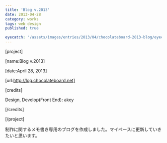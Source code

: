 ```yaml
---
title: 'Blog v.2013'
date: 2013-04-28
category: works
tags: web design
published: true

eyecatch: '/assets/images/entries/2013/04/chocolateboard-2013-blog/eyecatch.png'
---
```


[project]

[name:Blog v.2013]

[date:April 28, 2013]

[url:http://log.chocolateboard.net]

[credits]

Design, Develop(Front End): akey  

[/credits]

[/project]

制作に関するメモ書き専用のブログを作成しました。マイペースに更新していきたいと思います。
